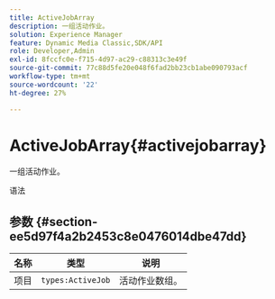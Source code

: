 ```yaml
---
title: ActiveJobArray
description: 一组活动作业。
solution: Experience Manager
feature: Dynamic Media Classic,SDK/API
role: Developer,Admin
exl-id: 8fccfc0e-f715-4d97-ac29-c88313c3e49f
source-git-commit: 77c88d5fe20e048f6fad2bb23cb1abe090793acf
workflow-type: tm+mt
source-wordcount: '22'
ht-degree: 27%

---
```


# ActiveJobArray{#activejobarray}

一组活动作业。

语法

## 参数 {#section-ee5d97f4a2b2453c8e0476014dbe47dd}

| 名称 | 类型 | 说明 |
|---|---|---|
| 项目 | `types:ActiveJob` | 活动作业数组。 |
